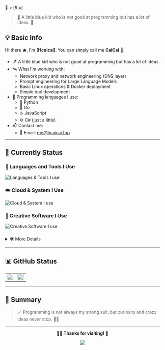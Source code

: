 🤖 > [!tip]
> 💫 A little blue kid who is not good at programming but has a lot of ideas. 🌊

## 💡 Basic Info

Hi there 🫐, I'm **[Hcaicai]**. You can simply call me **CaiCai** 🌊.

+ 🪁 A little blue kid who is not good at programming but has a lot of ideas.
+ 🛰️ What I'm working with:
  + Network proxy and network engineering (DNS layer)
  + Prompt engineering for Large Language Models
  + Basic Linux operations & Docker deployment
  + Simple tool development
+ 🧰 Programming languages I use:
  + 🐍 Python
  + 🐹 Go
  + ☕ JavaScript
  + ⚙️ C# (just a little)
+ 📫 Contact me:
  + 📧 Email: [me@hcaicai.top](mailto:me@hcaicai.top)

---

## 💫 Currently Status

### 🔧 Languages and Tools I Use
![Languages & Tools I use](https://skillicons.dev/icons?i=html,css,vue,vite,python,go,js,cs,dotnet,markdown,jupyter,docker,linux,bash,vscode,github,wordpress)
### ☁️ Cloud & System I Use
![Cloud & System I use](https://skillicons.dev/icons?i=cloudflare,aws,gcp,azure,ubuntu,debian,kali,windows)

### 🎨 Creative Software I Use
![Creative Software I use](https://skillicons.dev/icons?i=ae,pr,ps,au)

### 
<details>
<summary>🛠️ More Details</summary>

| Language/Tool | Familiarity | Notes |
|------|---------|------|
| ![Python](https://img.shields.io/badge/-Python-3776AB?logo=python&logoColor=white) | 🍊 Familiar | Mainly for writing tools and scripts 🐍 |
| ![Go](https://img.shields.io/badge/-Go-00ADD8?logo=go&logoColor=white) | 🫎 Comfortable | Useful for network-related mini tools 🌐 |
| ![JavaScript](https://img.shields.io/badge/-JavaScript-F7DF1E?logo=javascript&logoColor=black) | 🫎 Comfortable | Frontend basics and quick scripts ⚡ |
| ![C#](https://img.shields.io/badge/-CSharp-239120?logo=csharp&logoColor=white) | 🐑 Beginner | Just started learning 🎯 |
| ![Markdown](https://img.shields.io/badge/-Markdown-000000?logo=markdown&logoColor=white) | 🍊 Familiar | Documentation and note-taking 📝 |
| ![Jupyter](https://img.shields.io/badge/-Jupyter-F37626?logo=jupyter&logoColor=white) | 🫎 Comfortable | Data analysis and experiments 📊 |
| ![Docker](https://img.shields.io/badge/-Docker-2496ED?logo=docker&logoColor=white) | 🍊 Familiar | For deploying services and tools 🐳 |
| ![Linux](https://img.shields.io/badge/-Linux-FCC624?logo=linux&logoColor=black) | 🍊 Familiar | Basic server maintenance and daily use 🐧 |
| ![HTML](https://img.shields.io/badge/-HTML-E34F26?logo=html5&logoColor=white) | 🍊 Familiar | Very skilled, AI gave me new opportunities 🌐 |
| ![CSS](https://img.shields.io/badge/-CSS-1572B6?logo=css3&logoColor=white) | 🍊 Familiar | Very skilled, AI gave me new opportunities 🎨 |
| ![JavaScript](https://img.shields.io/badge/-JavaScript-F7DF1E?logo=javascript&logoColor=black) | 🍊 Familiar | Very skilled, AI gave me new opportunities ⚡ |
| ![Vue](https://img.shields.io/badge/-Vue-4FC08D?logo=vue.js&logoColor=white) | 🫎 Comfortable | Frontend framework development 🟢 |
| ![Vite](https://img.shields.io/badge/-Vite-646CFF?logo=vite&logoColor=white) | 🫎 Comfortable | Modern build tool for fast development ⚡ |
| ![WordPress](https://img.shields.io/badge/-WordPress-21759B?logo=wordpress&logoColor=white) | 🫎 Comfortable | CMS and website development 📝 |
| ![Premiere Pro](https://img.shields.io/badge/-Premiere%20Pro-9999FF?logo=adobe-premiere-pro&logoColor=white) | 🍊 Expert | Most skilled, 500+ hours of editing experience 🎬 |
| ![Photoshop](https://img.shields.io/badge/-Photoshop-31A8FF?logo=adobe-photoshop&logoColor=white) | 🍊 Familiar | Also quite skilled, love creating personal content 🖼️ |
| ![Audition](https://img.shields.io/badge/-Audition-9999FF?logo=adobe-audition&logoColor=white) | 🐑 Beginner | Only simple audio mixing 🎵 |
| ![After Effects](https://img.shields.io/badge/-After%20Effects-9999FF?logo=adobe-after-effects&logoColor=white) | 🐑 Beginner | Can use simple templates 🎭 |
| ![Cloudflare](https://img.shields.io/badge/-Cloudflare-F38020?logo=cloudflare&logoColor=white) | 🍊 Familiar | CDN and security services ☁️ |
| ![AWS](https://img.shields.io/badge/-AWS-232F3E?logo=amazon-aws&logoColor=white) | 🫎 Comfortable | Cloud computing platform 🌩️ |
| ![GCP](https://img.shields.io/badge/-GCP-4285F4?logo=google-cloud&logoColor=white) | 🫎 Comfortable | Google Cloud Platform ☁️ |
| ![Azure](https://img.shields.io/badge/-Azure-0078D4?logo=microsoft-azure&logoColor=white) | 🫎 Comfortable | Microsoft cloud services 🔵 |
| ![Ubuntu](https://img.shields.io/badge/-Ubuntu-E95420?logo=ubuntu&logoColor=white) | 🍊 Familiar | Linux distribution 🐧 |
| ![Debian](https://img.shields.io/badge/-Debian-A81D33?logo=debian&logoColor=white) | 🍊 Expert | Favorite OS, most used 🐧 |
| ![Kali](https://img.shields.io/badge/-Kali-557C94?logo=kalilinux&logoColor=white) | 🫎 Comfortable | Security testing and penetration testing 🔒 |
| ![Windows](https://img.shields.io/badge/-Windows-0078D4?logo=windows&logoColor=white) | 🍊 Familiar | Daily desktop use 🪟 |

**⭐ Legend:**

1. 🍊 Expert - Most skilled, extensive experience
2. 🍊 Familiar - Advanced skills
3. 🫎 Comfortable - Intermediate skills
4. 🐑 Beginner - Learning phase

**🖥️ Infrastructure:**

- 3 persistent cloud servers (always-on)
- Several annual cloud servers
- 2 long-term domains
- Favorite OS: Debian 🐧

</details>

---

## 📊 GitHub Status

<table width="100%" align="center">
  <tr>
    <td colspan="3" align="center">
      <a href="#GitHub%20Status" align="center">
        <picture>
          <source 
            srcset="https://github-readme-stats.vercel.app/api?username=Xiao-Cai185&count_private=true&show_icons=true&include_all_commits=true&show_owner=true&theme=github_dark&hide_border=true&bg_color=00000000"
            media="(prefers-color-scheme: dark)"
          />
          <source
            srcset="https://github-readme-stats.vercel.app/api?username=Xiao-Cai185&count_private=true&show_icons=true&include_all_commits=true&show_owner=true&theme=default&hide_border=true&bg_color=00000000"
            media="(prefers-color-scheme: light), (prefers-color-scheme: no-preference)"
          />
          <img src="https://github-readme-stats.vercel.app/api?username=Xiao-Cai185&count_private=true&show_icons=true&include_all_commits=true&show_owner=true&theme=transparent" />
        </picture>
      </a>
    </td>
    <td colspan="3" align="center">
      <picture>
        <source
          srcset="http://github-profile-summary-cards-mirror.vercel.app/api/cards/most-commit-language?username=Xiao-Cai185&border_color=0000&bg_color=0000&theme=nord_dark"
          media="(prefers-color-scheme: dark)" 
        />
        <source
          srcset="http://github-profile-summary-cards-mirror.vercel.app/api/cards/most-commit-language?username=Xiao-Cai185&border_color=0000&bg_color=0000&theme=nord_bright"
          media="(prefers-color-scheme: light), (prefers-color-scheme: no-preference)" 
        />
        <img src="http://github-profile-summary-cards-mirror.vercel.app/api/cards/most-commit-language?username=Xiao-Cai185&border_color=0000&bg_color=0000" height="100%" />
      </picture>
    </td>
  </tr>
</table>

---

## 📌 Summary

> 🪄 Programming is not always my strong suit, but curiosity and crazy ideas never stop. 🌊✨  

---

<div align="center">

  🧑‍💻 **Thanks for visiting!** 🌊

  ![](https://komarev.com/ghpvc/?username=Xiao-Cai185&color=87CEEB&style=flat-square&label=Profile+Views)

</div>
